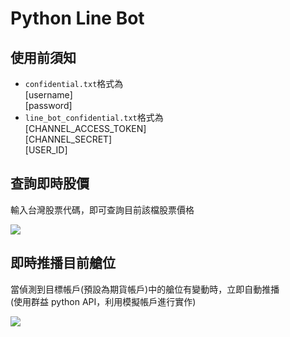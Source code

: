 # Python Line Bot

## 使用前須知

- `confidential.txt`格式為  
[username]  
[password]
- `line_bot_confidential.txt`格式為  
[CHANNEL_ACCESS_TOKEN]  
[CHANNEL_SECRET]  
[USER_ID]

## 查詢即時股價
  
輸入台灣股票代碼，即可查詢目前該檔股票價格
  
![](https://i.imgur.com/fhc9rO3.png)

## 即時推播目前艙位

當偵測到目標帳戶(預設為期貨帳戶)中的艙位有變動時，立即自動推播  
(使用群益 python API，利用模擬帳戶進行實作)

![](https://i.imgur.com/jge3FHS.png)
